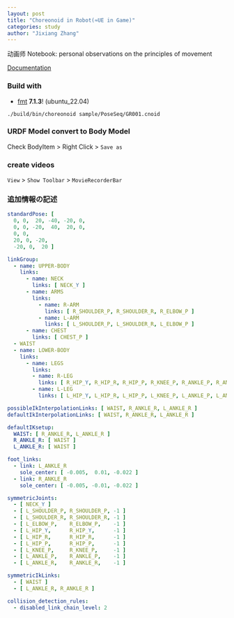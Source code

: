 ```yaml
---
layout: post
title: "Choreonoid in Robot(≈UE in Game)"
categories: study
author: "Jixiang Zhang"
---
```


动画师 Notebook: personal observations on the principles of movement

[Documentation](https://choreonoid.org/en/documents/latest/index.html#)

### Build with

* [fmt](https://github.com/fmtlib/fmt) **7.1.3**! (ubuntu_22.04)

```shell
./build/bin/choreonoid sample/PoseSeq/GR001.cnoid
```

### URDF Model convert to Body Model

Check BodyItem > Right Click > `Save as`

### create videos

`View` > `Show Toolbar` > `MovieRecorderBar`

### 追加情報の記述

```yaml
standardPose: [ 
  0, 0,  20, -40, -20, 0,
  0, 0, -20,  40,  20, 0,
  0, 0,
  20, 0, -20,
  -20, 0,  20 ]

linkGroup: 
  - name: UPPER-BODY
    links: 
      - name: NECK
        links: [ NECK_Y ]
      - name: ARMS
        links:
          - name: R-ARM
            links: [ R_SHOULDER_P, R_SHOULDER_R, R_ELBOW_P ]
          - name: L-ARM
            links: [ L_SHOULDER_P, L_SHOULDER_R, L_ELBOW_P ]
      - name: CHEST
        links: [ CHEST_P ]
  - WAIST
  - name: LOWER-BODY
    links:
      - name: LEGS
        links:
        - name: R-LEG
          links: [ R_HIP_Y, R_HIP_R, R_HIP_P, R_KNEE_P, R_ANKLE_P, R_ANKLE_R ]
        - name: L-LEG
          links: [ L_HIP_Y, L_HIP_R, L_HIP_P, L_KNEE_P, L_ANKLE_P, L_ANKLE_R ]

possibleIkInterpolationLinks: [ WAIST, R_ANKLE_R, L_ANKLE_R ]
defaultIkInterpolationLinks: [ WAIST, R_ANKLE_R, L_ANKLE_R ]

defaultIKsetup:
  WAIST: [ R_ANKLE_R, L_ANKLE_R ]
  R_ANKLE_R: [ WAIST ]
  L_ANKLE_R: [ WAIST ]

foot_links:
  - link: L_ANKLE_R
    sole_center: [ -0.005,  0.01, -0.022 ]
  - link: R_ANKLE_R
    sole_center: [ -0.005, -0.01, -0.022 ]

symmetricJoints:
  - [ NECK_Y ]
  - [ L_SHOULDER_P, R_SHOULDER_P, -1 ]
  - [ L_SHOULDER_R, R_SHOULDER_R, -1 ]
  - [ L_ELBOW_P,    R_ELBOW_P,    -1 ]
  - [ L_HIP_Y,      R_HIP_Y,      -1 ]
  - [ L_HIP_R,      R_HIP_R,      -1 ]
  - [ L_HIP_P,      R_HIP_P,      -1 ]
  - [ L_KNEE_P,     R_KNEE_P,     -1 ]
  - [ L_ANKLE_P,    R_ANKLE_P,    -1 ]
  - [ L_ANKLE_R,    R_ANKLE_R,    -1 ]

symmetricIkLinks:
  - [ WAIST ]
  - [ L_ANKLE_R, R_ANKLE_R ]

collision_detection_rules:
  - disabled_link_chain_level: 2
```
